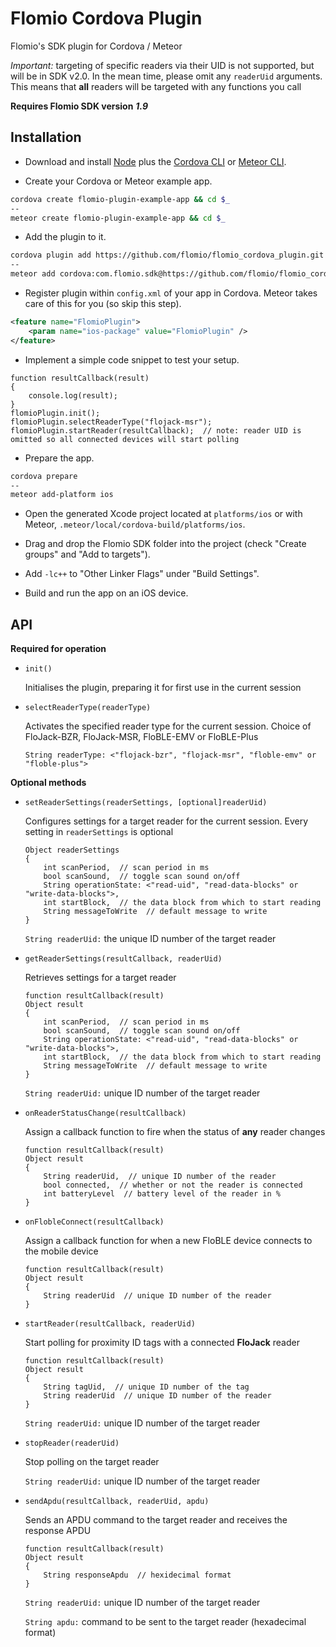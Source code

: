 # Flomio Cordova Plugin

Flomio's SDK plugin for Cordova / Meteor

*Important:* targeting of specific readers via their UID is not supported, but will be in SDK v2.0. In the mean time, please omit any `readerUid` arguments. This means that **all** readers will be targeted with any functions you call

**Requires Flomio SDK version** ***1.9***

## Installation

- Download and install [Node](http://nodejs.org/) plus the [Cordova CLI](http://cordova.apache.org/docs/en/4.0.0/guide_cli_index.md.html) or [Meteor CLI](https://www.meteor.com/install).

- Create your Cordova or Meteor example app.

```bash
cordova create flomio-plugin-example-app && cd $_
--
meteor create flomio-plugin-example-app && cd $_
```

- Add the plugin to it.

```bash
cordova plugin add https://github.com/flomio/flomio_cordova_plugin.git
--
meteor add cordova:com.flomio.sdk@https://github.com/flomio/flomio_cordova_plugin/tarball/<latest-commit-code>
```

- Register plugin within `config.xml` of your app in Cordova. Meteor takes care of this for you (so skip this step).

```xml
<feature name="FlomioPlugin">
    <param name="ios-package" value="FlomioPlugin" />
</feature>
```

- Implement a simple code snippet to test your setup.

```
function resultCallback(result)
{
	console.log(result);
}
flomioPlugin.init();
flomioPlugin.selectReaderType("flojack-msr");
flomioPlugin.startReader(resultCallback);  // note: reader UID is omitted so all connected devices will start polling
```

- Prepare the app.

```bash
cordova prepare
--
meteor add-platform ios
```

- Open the generated Xcode project located at `platforms/ios` or with Meteor, `.meteor/local/cordova-build/platforms/ios`.

- Drag and drop the Flomio SDK folder into the project (check "Create groups" and "Add to targets").

- Add `-lc++` to "Other Linker Flags" under "Build Settings".

- Build and run the app on an iOS device.

## API

**Required for operation**

* `init()`

	Initialises the plugin, preparing it for first use in the current session
	
* `selectReaderType(readerType)`

	Activates the specified reader type for the current session. Choice of FloJack-BZR, FloJack-MSR, FloBLE-EMV or FloBLE-Plus
	
	`String readerType: <"flojack-bzr", "flojack-msr", "floble-emv" or "floble-plus">`
	
**Optional methods**

* `setReaderSettings(readerSettings, [optional]readerUid)`

	Configures settings for a target reader for the current session. Every setting in `readerSettings` is optional
	
	```
	Object readerSettings
	{
		int scanPeriod,  // scan period in ms
		bool scanSound,  // toggle scan sound on/off
		String operationState: <"read-uid", "read-data-blocks" or "write-data-blocks">,
		int startBlock,  // the data block from which to start reading
		String messageToWrite  // default message to write
	}
	```
	`String readerUid:` the unique ID number of the target reader
	
* `getReaderSettings(resultCallback, readerUid)`

	Retrieves settings for a target reader
	
	```
	function resultCallback(result)
	Object result
	{
		int scanPeriod,  // scan period in ms
		bool scanSound,  // toggle scan sound on/off
		String operationState: <"read-uid", "read-data-blocks" or "write-data-blocks">,
		int startBlock,  // the data block from which to start reading
		String messageToWrite  // default message to write
	}
	```
	`String readerUid:` unique ID number of the target reader
	
* `onReaderStatusChange(resultCallback)`

	Assign a callback function to fire when the status of **any** reader changes
	
	```
	function resultCallback(result)
	Object result
	{
		String readerUid,  // unique ID number of the reader
		bool connected,  // whether or not the reader is connected
		int batteryLevel  // battery level of the reader in %
	}
	```
	
* `onFlobleConnect(resultCallback)`

	Assign a callback function for when a new FloBLE device connects to the mobile device

	```
	function resultCallback(result)
	Object result
	{
		String readerUid  // unique ID number of the reader
	}
	```

* `startReader(resultCallback, readerUid)`

	Start polling for proximity ID tags with a connected **FloJack** reader
	
	```
	function resultCallback(result)
	Object result
	{
		String tagUid,  // unique ID number of the tag
		String readerUid  // unique ID number of the reader
	}
	```
	`String readerUid:` unique ID number of the target reader
	
* `stopReader(readerUid)`

	Stop polling on the target reader
	
	`String readerUid:` unique ID number of the target reader
	
* `sendApdu(resultCallback, readerUid, apdu)`

	Sends an APDU command to the target reader and receives the response APDU
	
	```
	function resultCallback(result)
	Object result
	{
		String responseApdu  // hexidecimal format
	}
	```
	`String readerUid:` unique ID number of the target reader
	
	`String apdu:` command to be sent to the target reader (hexadecimal format)
	
